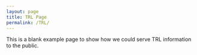 ```yaml
---
layout: page
title: TRL Page
permalink: /TRL/
---
```

This is a blank example page to show how we could serve TRL information to the public.
